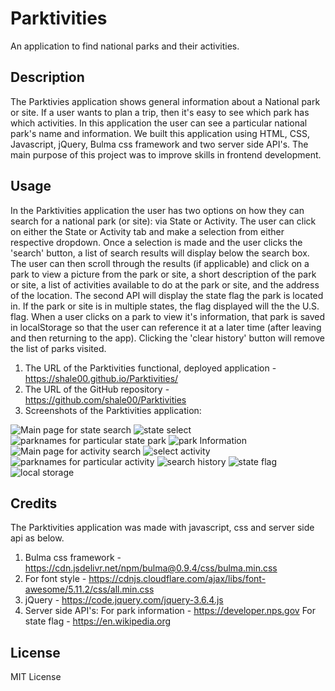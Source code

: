 # Parktivities
An application to find national parks and their activities.

## Description
The Parktivies application shows general information about a National park or site. If a user wants to plan a trip, then it's easy to see which park has which activities. In this application the user can see a particular national park's name and information. We built this application using HTML, CSS, Javascript, jQuery, Bulma css framework and two server side API's. The main purpose of this project was to improve skills in frontend development.


## Usage
In the Parktivities application the user has two options on how they can search for a national park (or site): via State or Activity. The user can click on either the State or Activity tab and make a selection from either respective dropdown. Once a selection is made and the user clicks the 'search' button, a list of search results will display below the search box. The user can then scroll through the results (if applicable) and click on a park to view a picture from the park or site, a short description of the park or site, a list of activities available to do at the park or site, and the address of the location. The second API will display the state flag the park is located in. If the park or site is in multiple states, the flag displayed will the the U.S. flag. When a user clicks on a park to view it's information, that park is saved in localStorage so that the user can reference it at a later time (after leaving and then returning to the app). Clicking the 'clear history' button will remove the list of parks visited.

1. The URL of the Parktivities functional, deployed application - https://shale00.github.io/Parktivities/
2. The URL of the GitHub repository - https://github.com/shale00/Parktivities
3. Screenshots of the Parktivities application:

![Main page for state search](Assets/Images/first%20page.png)
![state select](Assets/Images/select%20state.png)
![parknames for particular state park](Assets/Images/park%20names.png)
![park Information](Assets/Images/park%20information.png)
![Main page for activity search](Assets/Images/main%20page_activityserach.png)
![select activity](Assets/Images/select%20activity.png)
![parknames for particular activity](Assets/Images/Park%20name%20for%20particular%20activity.png)
![search history](./Assets/Images/Screen%20Shot%202023-03-26%20at%209.13.16%20PM.png)
![state flag](Assets/Images/state%20flag%20for%20particular%20park.png)
![local storage](Assets/Images/local%20storage.png)

## Credits
The Parktivities application was made with javascript, css and server side api as below.
1. Bulma css framework - https://cdn.jsdelivr.net/npm/bulma@0.9.4/css/bulma.min.css
2. For font style - https://cdnjs.cloudflare.com/ajax/libs/font-awesome/5.11.2/css/all.min.css
3. jQuery - https://code.jquery.com/jquery-3.6.4.js
4. Server side API's:
    For park information - https://developer.nps.gov
    For state flag - https://en.wikipedia.org

## License

MIT License

